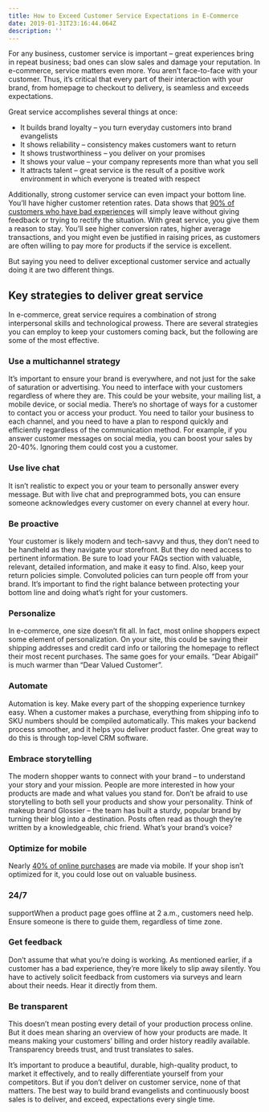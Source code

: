 ```yaml
---
title: How to Exceed Customer Service Expectations in E-Commerce
date: 2019-01-31T23:16:44.064Z
description: ''
---
```

For any business, customer service is important – great experiences bring in repeat business; bad ones can slow sales and damage your reputation.  In e-commerce, service matters even more.  You aren’t face-to-face with your customer.  Thus, it’s critical that every part of their interaction with your brand, from homepage to checkout to delivery, is seamless and exceeds expectations.

Great service accomplishes several things at once:
* It builds brand loyalty – you turn everyday customers into brand evangelists
* It shows reliability – consistency makes customers want to return
* It shows trustworthiness – you deliver on your promises
* It shows your value – your company represents more than what you sell
* It attracts talent – great service is the result of a positive work environment in which everyone is treated with respect

Additionally, strong customer service can even impact your bottom line.  You’ll have higher customer retention rates.  Data shows that  [90% of customers who have bad experiences](https://www.talkdesk.com/blog/7-ways-customer-support-affects-your-bottom-line/)  will simply leave without giving feedback or trying to rectify the situation.  With great service, you give them a reason to stay.  You’ll see higher conversion rates, higher average transactions, and you might even be justified in raising prices, as customers are often willing to pay more for products if the service is excellent.  

But saying you need to deliver exceptional customer service and actually doing it are two different things.

## Key strategies to deliver great service
In e-commerce, great service requires a combination of strong interpersonal skills and technological prowess.  There are several strategies you can employ to keep your customers coming back, but the following are some of the most effective.

### Use a multichannel strategy
It’s important to ensure your brand is everywhere, and not just for the sake of saturation or advertising.  You need to interface with your customers regardless of where they are.  This could be your website, your mailing list, a mobile device, or social media.  There’s no shortage of ways for a customer to contact you or access your product.  You need to tailor your business to each channel, and you need to have a plan to respond quickly and efficiently regardless of the communication method.  For example, if you answer customer messages on social media, you can boost your sales by 20-40%.  Ignoring them could cost you a customer.

### Use live chat
It isn’t realistic to expect you or your team to personally answer every message.  But with live chat and preprogrammed bots, you can ensure someone acknowledges every customer on every channel at every hour.

### Be proactive
Your customer is likely modern and tech-savvy and thus, they don’t need to be handheld as they navigate your storefront.  But they do need access to pertinent information.  Be sure to load your FAQs section with valuable, relevant, detailed information, and make it easy to find.  Also, keep your return policies simple.  Convoluted policies can turn people off from your brand.  It’s important to find the right balance between protecting your bottom line and doing what’s right for your customers.

### Personalize
In e-commerce, one size doesn’t fit all.  In fact, most online shoppers expect some element of personalization.  On your site, this could be saving their shipping addresses and credit card info or tailoring the homepage to reflect their most recent purchases.  The same goes for your emails.  “Dear Abigail” is much warmer than “Dear Valued Customer”.

### Automate
Automation is key.  Make every part of the shopping experience turnkey easy.  When a customer makes a purchase, everything from shipping info to SKU numbers should be compiled automatically.  This makes your backend process smoother, and it helps you deliver product faster.  One great way to do this is through top-level CRM software.

### Embrace storytelling
The modern shopper wants to connect with your brand – to understand your story and your mission.  People are more interested in how your products are made and what values you stand for.  Don’t be afraid to use storytelling to both sell your products and show your personality.  Think of makeup brand Glossier – the team has built a sturdy, popular brand by turning their blog into a destination.  Posts often read as though they’re written by a knowledgeable, chic friend.  What’s your brand’s voice?

### Optimize for mobile
Nearly  [40% of online purchases](https://www.adweek.com/digital/mobile-shopping-is-on-the-rise-but-remains-split-between-the-mobile-web-and-apps/)  are made via mobile. If your shop isn’t optimized for it, you could lose out on valuable business.

### 24/7 
supportWhen a product page goes offline at 2 a.m., customers need help.  Ensure someone is there to guide them, regardless of time zone.

### Get feedback
Don’t assume that what you’re doing is working.  As mentioned earlier, if a customer has a bad experience, they’re more likely to slip away silently.  You have to actively solicit feedback from customers via surveys and learn about their needs.  Hear it directly from them.

### Be transparent
This doesn’t mean posting every detail of your production process online.  But it does mean sharing an overview of how your products are made.  It means making your customers’ billing and order history readily available.  Transparency breeds trust, and trust translates to sales.

It’s important to produce a beautiful, durable, high-quality product, to market it effectively, and to really differentiate yourself from your competitors. But if you don’t deliver on customer service, none of that matters.  The best way to build brand evangelists and continuously boost sales is to deliver, and exceed, expectations every single time.
